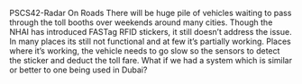 PSCS42-Radar On Roads There will be huge pile of vehicles waiting to pass through the toll booths over weekends around many cities. Though the NHAI has introduced FASTag RFID stickers, it still doesn’t address the issue. In many places its still not functional and at few it’s partially working. Places where it’s working, the vehicle needs to go slow so the sensors to detect the sticker and deduct the toll fare. What if we had a system which is similar or better to one being used in Dubai?
